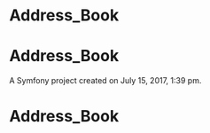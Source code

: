 # Address_Book

Address_Book
============

A Symfony project created on July 15, 2017, 1:39 pm.

# Address_Book
